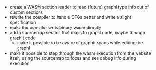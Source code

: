- create a WASM section reader to read (future) graphl type info out of custom sections
- rewrite the compiler to handle CFGs better and write a slight specification
- make the compiler write binary wasm directly
- add a sourcemap section that maps to graphl code, maybe through graphlt code
  - make it possible to be aware of graphlt spans while editing the graphl
- make it possible to step through the wasm execution from the website itself, using the sourcemap
  to focus and see debug info during execution
